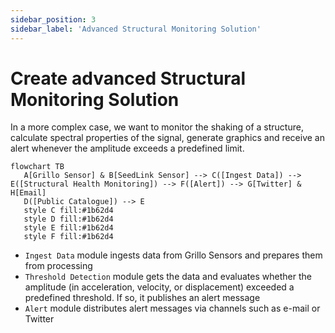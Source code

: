 ```yaml
---
sidebar_position: 3
sidebar_label: 'Advanced Structural Monitoring Solution'
---
```


# Create advanced Structural Monitoring Solution
In a more complex case, we want to monitor the shaking of a structure, calculate spectral properties of the signal, generate graphics and receive an alert whenever the amplitude exceeds a predefined limit.

```mermaid
flowchart TB
   A[Grillo Sensor] & B[SeedLink Sensor] --> C([Ingest Data]) --> E([Structural Health Monitoring]) --> F([Alert]) --> G[Twitter] & H[Email]
   D([Public Catalogue]) --> E
   style C fill:#1b62d4
   style D fill:#1b62d4
   style E fill:#1b62d4
   style F fill:#1b62d4
```

- `Ingest Data` module ingests data from Grillo Sensors and prepares them from processing
- `Threshold Detection` module gets the data and evaluates whether the amplitude (in acceleration, velocity, or displacement) exceeded a predefined threshold. If so, it publishes an alert message
- `Alert` module distributes alert messages via channels such as e-mail or Twitter